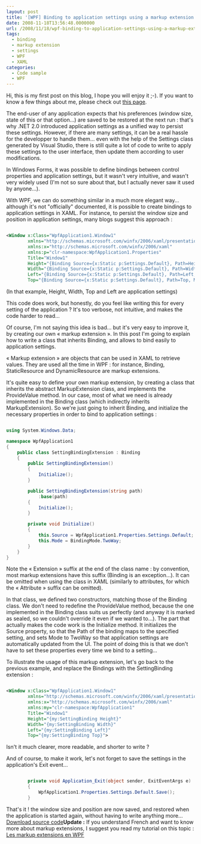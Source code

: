 ```yaml
---
layout: post
title: '[WPF] Binding to application settings using a markup extension'
date: 2008-11-18T13:56:48.0000000
url: /2008/11/18/wpf-binding-to-application-settings-using-a-markup-extension/
tags:
  - binding
  - markup extension
  - settings
  - WPF
  - XAML
categories:
  - Code sample
  - WPF
---
```



Hi, this is my first post on this blog, I hope you will enjoy it ;-). If you want to know a few things about me, please check out [this page](http://www.thomaslevesque.com/about/).

The end-user of any application expects that his preferences (window size, state of this or that option...) are saved to be restored at the next run : that's why .NET 2.0 introduced application settings as a unified way to persist these settings. However, if there are many settings, it can be a real hassle for the developper to handle them... even with the help of the Settings class generated by Visual Studio, there is still quite a lot of code to write to apply these settings to the user interface, then update them according to user modifications.

In Windows Forms, it was possible to define bindings between control properties and application settings, but it wasn't very intuitive, and wasn't very widely used (I'm not so sure about that, but I actually never saw it used by anyone...).

With WPF, we can do something similar in a much more elegant way... although it's not "officially" documented, it is possible to create bindings to application settings in XAML. For instance, to persist the window size and position in application settings, many blogs suggest this approach :

```xml

<Window x:Class="WpfApplication1.Window1"
        xmlns="http://schemas.microsoft.com/winfx/2006/xaml/presentation"
        xmlns:x="http://schemas.microsoft.com/winfx/2006/xaml"
        xmlns:p="clr-namespace:WpfApplication1.Properties"
        Title="Window1"
        Height="{Binding Source={x:Static p:Settings.Default}, Path=Height, Mode=TwoWay}"
        Width="{Binding Source={x:Static p:Settings.Default}, Path=Width, Mode=TwoWay}"
        Left="{Binding Source={x:Static p:Settings.Default}, Path=Left, Mode=TwoWay}"
        Top="{Binding Source={x:Static p:Settings.Default}, Path=Top, Mode=TwoWay}">
```

(In that example, Height, Width, Top and Left are application settings)

This code does work, but honestly, do you feel like writing this for every setting of the application ? It's too verbose, not intuitive, and makes the code harder to read...

Of course, I'm not saying this idea is bad… but it's very easy to improve it, by creating our own « markup extension ». In this post I'm going to explain how to write a class that inherits Binding, and allows to bind easily to application settings.

« Markup extension » are objects that can be used in XAML to retrieve values. They are used all the time in WPF : for instance, Binding, StaticResource and DynamicResource are markup extensions.

It's quite easy to define your own markup extension, by creating a class that inherits the abstract MarkupExtension class, and implements the ProvideValue method. In our case, most of what we need is already implemented in the Binding class (which indirectly inherits MarkupExtension). So we're just going to inherit Binding, and initialize the necessary properties in order to bind to application settings :

```csharp

using System.Windows.Data;

namespace WpfApplication1
{
    public class SettingBindingExtension : Binding
    {
        public SettingBindingExtension()
        {
            Initialize();
        }

        public SettingBindingExtension(string path)
            :base(path)
        {
            Initialize();
        }

        private void Initialize()
        {
            this.Source = WpfApplication1.Properties.Settings.Default;
            this.Mode = BindingMode.TwoWay;
        }
    }
}
```

Note the « Extension » suffix at the end of the class name : by convention, most markup extensions have this suffix (Binding is an exception…). It can be omitted when using the class in XAML (similarly to attributes, for which the « Attribute » suffix can be omitted).

In that class, we defined two constructors, matching those of the Binding class. We don't need to redefine the ProvideValue method, because the one implemented in the Binding class suits us perfectly (and anyway it is marked as sealed, so we couldn't override it even if we wanted to...). The part that actually makes the code work is the Initialize method. It initializes the Source property, so that the Path of the binding maps to the specified setting, and sets Mode to TwoWay so that application settings are automatically updated from the UI. The point of doing this is that we don't have to set these properties every time we bind to a setting...

To illustrate the usage of this markup extension, let's go back to the previous example, and replace the Bindings with the SettingBinding extension :

```xml

<Window x:Class="WpfApplication1.Window1"
        xmlns="http://schemas.microsoft.com/winfx/2006/xaml/presentation"
        xmlns:x="http://schemas.microsoft.com/winfx/2006/xaml"
        xmlns:my="clr-namespace:WpfApplication1"
        Title="Window1"
        Height="{my:SettingBinding Height}"
        Width="{my:SettingBinding Width}"
        Left="{my:SettingBinding Left}"
        Top="{my:SettingBinding Top}">
```

Isn't it much clearer, more readable, and shorter to write ?

And of course, to make it work, let's not forget to save the settings in the application's Exit event…

```csharp

        private void Application_Exit(object sender, ExitEventArgs e)
        {
            WpfApplication1.Properties.Settings.Default.Save();
        }
```

That's it ! the window size and position are now saved, and restored when the application is started again, without having to write anything more...
[Download source code](http://www.thomaslevesque.com/files/2012/06/SettingBindingSample.zip)**Update :** If you understand French and want to know more about markup extensions, I suggest you read my tutorial on this topic : [Les markup extensions en WPF](http://tlevesque.developpez.com/dotnet/wpf-markup-extensions/)
